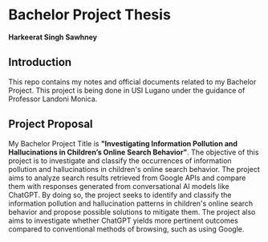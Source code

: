 # Bachelor Project Thesis
**Harkeerat Singh Sawhney**
## Introduction
This repo contains my notes and official documents related to my Bachelor Project. This project is being done in USI Lugano under the guidance of Professor Landoni Monica. 
## Project Proposal
My Bachelor Project Title is **"Investigating Information Pollution and Hallucinations in Children’s Online Search Behavior"**. The objective of this project is to investigate and classify the occurrences of information pollution and hallucinations in children's online search behavior. The project aims to analyze search results retrieved from Google APIs and compare them with responses generated from conversational AI models like ChatGPT. By doing so, the project seeks to identify and classify the information pollution and hallucination patterns in children's online search behavior and propose possible solutions to mitigate them. The project also aims to investigate whether ChatGPT yields more pertinent outcomes compared to conventional methods of browsing, such as using Google.
